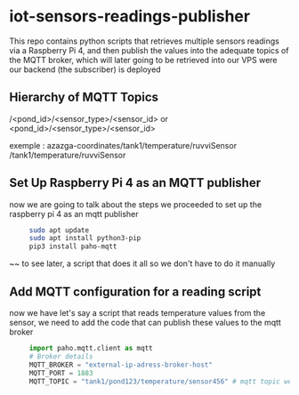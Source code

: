 # iot-sensors-readings-publisher
This repo contains python scripts that retrieves multiple sensors readings via a Raspberry Pi 4, and then publish the values into the adequate topics of the MQTT broker, which will later going to be retrieved into our VPS were our backend (the subscriber) is deployed

## Hierarchy of MQTT Topics

<location>/<pond_id>/<sensor_type>/<sensor_id> or <pond_id>/<sensor_type>/<sensor_id>

exemple : azazga-coordinates/tank1/temperature/ruvviSensor /tank1/temperature/ruvviSensor 

## Set Up Raspberry Pi 4 as an MQTT publisher
now we are going to talk about the steps we proceeded to set up the raspberry pi 4 as an mqtt publisher
```bash
     sudo apt update
     sudo apt install python3-pip
     pip3 install paho-mqtt
```
~~ to see later, a script that does it all so we don't have to do it manually

## Add MQTT configuration for a reading script
now we have let's say a script that reads temperature values from the sensor, we need to add the code that can publish these values to the mqtt broker

```python
     import paho.mqtt.client as mqtt
     # Broker details
     MQTT_BROKER = "external-ip-adress-broker-host"
     MQTT_PORT = 1883  
     MQTT_TOPIC = "tank1/pond123/temperature/sensor456" # mqtt topic we want to publish in
```


~~~~ to be finished later
